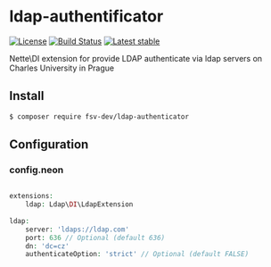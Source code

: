 # ldap-authentificator
[![License](https://img.shields.io/badge/license-GPLv2-blue.svg)](https://img.shields.io/badge/license-GPLv2-blue.svg)
[![Build Status](https://travis-ci.org/fsv-dev/ldap-authenticator.svg?branch=master)](https://travis-ci.org/fsv-dev/ldap-authenticator)
[![Latest stable](https://img.shields.io/packagist/v/fsv-dev/ldap-authenticator.svg)](https://packagist.org/packages/fsv-dev/ldap-authenticator)

Nette\DI extension for provide LDAP authenticate via ldap servers on Charles University in Prague

## Install
```sh
$ composer require fsv-dev/ldap-authenticator
```

## Configuration

### config.neon
```php

extensions:
	ldap: Ldap\DI\LdapExtension
	
ldap:
    server: 'ldaps://ldap.com'
    port: 636 // Optional (default 636)
    dn: 'dc=cz'
    authenticateOption: 'strict' // Optional (default FALSE)
```